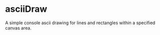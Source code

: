 # asciiDraw
A simple console ascii drawing for lines and rectangles within a specified canvas area.
